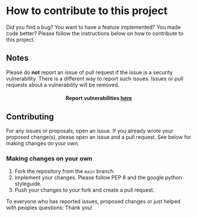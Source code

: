 # How to contribute to this project

Did you find a bug? You want to have a feature implemented? You made code better?
Please follow the instructions below on how to contribute to this project.

## Notes

Please do **not** report an issue of pull request if the issue is a security vulnerability.
There is a different way to report such issues. Issues or pull requests about a vulnerability will be removed.
<div style="text-align: center">
<h4>Report vulnerabilities <a href="https://github.com/ElBe-Development/edgeDeflect/security/advisories/new">here</a></h4>
</div>

## Contributing

For any issues or proposals, open an issue. If you already wrote your proposed change(s), please open an issue
and a pull request. See below for making changes on your own.

### Making changes on your own

1. Fork the repository from the `main` branch.
2. Implement your changes. Please follow PEP 8 and the google python styleguide.
3. Push your changes to your fork and create a pull request.

To everyone who has reported issues, proposed changes or just helped with peoples questions: Thank you!
